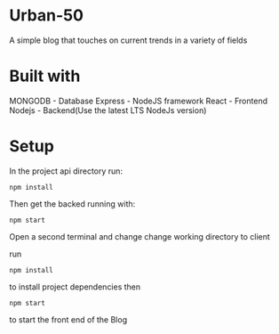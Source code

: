# Urban-50
A simple blog that touches on current trends in a variety of fields


# Built with

MONGODB - Database
Express - NodeJS framework
React - Frontend
Nodejs - Backend(Use the latest LTS NodeJs version)

# Setup

In the project api directory run:

`npm install`

Then get the backed running with:

`npm start`

Open a second terminal and change change working directory to client

run 

`npm install` 

to install project dependencies
then

`npm start`

to start the front end of the Blog


